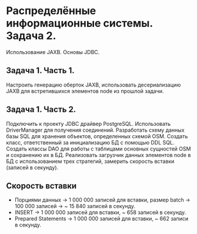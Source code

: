 # Распределённые информационные системы. Задача 2.
Использование JAXB. Основы JDBC. 

## Задача 1. Часть 1.
Настроить генерацию оберток JAXB, использовать десериализацию JAXB для встретившихся элементов node из прошлой задачи.

## Задача 1. Часть 2.
Подключить к проекту JDBC драйвер PostgreSQL. Использовать DriverManager для получения соединений. Разработать схему данных базы SQL для хранения объектов, определенных схемой OSM. Создать класс, ответственный за инициализацию БД с помощью DDL SQL. Создать классы DAO для работы с таблицами основных сущностей OSM и сохранению их в БД. Реализовать загрузчик данных элементов node в БД с использованием трех стратегий, замерить скорость вставки (записей в секунду).

## Скорость вставки
* Порциями данных -> 1 000 000 записей для вставки, размер batch -> 100 000 записей -> ~ 15 840 записей в секунду.
* INSERT -> 1 000 000 записей для вставки, ~ 658 записей в секунду.
* Prepared Statements -> 1 000 000 записей для вставки, ~ 662 записи в секунду.
